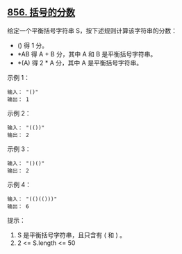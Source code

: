 ## [856. 括号的分数](https://leetcode.cn/problems/score-of-parentheses/)

给定一个平衡括号字符串 S，按下述规则计算该字符串的分数：

* () 得 1 分。
* *AB 得 A + B 分，其中 A 和 B 是平衡括号字符串。
* *(A) 得 2 * A 分，其中 A 是平衡括号字符串。
 

示例 1：
```
输入： "()"
输出： 1
```
示例 2：
```
输入： "(())"
输出： 2
```
示例 3：
```
输入： "()()"
输出： 2
```
示例 4：
```
输入： "(()(()))"
输出： 6
```

提示：
1. S 是平衡括号字符串，且只含有 ( 和 ) 。
2. 2 <= S.length <= 50